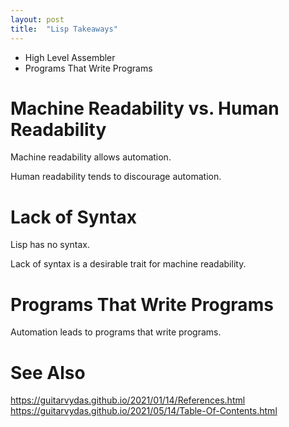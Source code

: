 ```yaml
---
layout: post
title:  "Lisp Takeaways"
---
```


- High Level Assembler
- Programs That Write Programs

# Machine Readability vs. Human Readability

Machine readability allows automation.

Human readability tends to discourage automation.

# Lack of Syntax

Lisp has no syntax.

Lack of syntax is a desirable trait for machine readability.

# Programs That Write Programs

Automation leads to programs that write programs.

# See Also

https://guitarvydas.github.io/2021/01/14/References.html
https://guitarvydas.github.io/2021/05/14/Table-Of-Contents.html

<script src="https://utteranc.es/client.js" 
        repo="guitarvydas/guitarvydas.github.io" 
        issue-term="pathname" 
        theme="github-light" 
        crossorigin="anonymous" 
        async> 
</script> 

